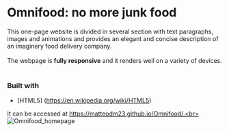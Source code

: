 # Omnifood: no more junk food

This one-page website is divided in several section with text paragraphs, images and animations and provides an elegant and concise description of an imaginery food delivery company.<br><br>
The webpage is **fully responsive** and it renders well on a variety of devices.<br><br>
### Built with
* [HTML5] (https://en.wikipedia.org/wiki/HTML5)

It can be accessed at https://matteodm23.github.io/Omnifood/.<br><br>
![Omnifood_homepage](Omnifood_homepage.png)
